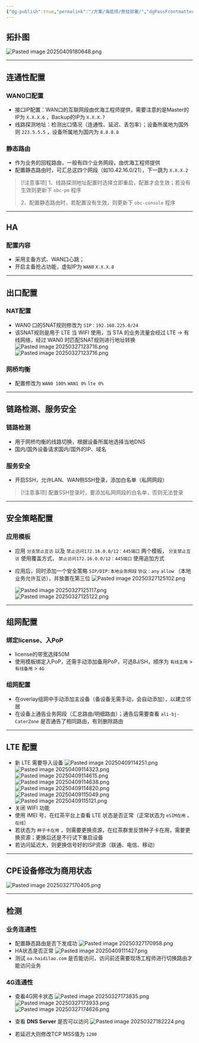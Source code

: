 ```yaml
---
{"dg-publish":true,"permalink":"/方案/海底捞/旁挂部署/","dgPassFrontmatter":true,"created":"2025-03-25T10:25:51.521+08:00","updated":"2025-04-09T18:20:23.368+08:00"}
---
```


## 拓扑图

![Pasted image 20250409180648.png](/img/user/%E6%96%B9%E6%A1%88/%E6%B5%B7%E5%BA%95%E6%8D%9E/attachments/Pasted%20image%2020250409180648.png)

---


## 连通性配置

### WAN0口配置

- 接口IP配置：WAN口的互联网段由优海工程师提供，需要注意的是Master的IP为 `X.X.X.6` ，Backup的IP为 `X.X.X.7`
- 线路探测地址：检测出口情况（连通性、延迟、丢包率）；设备所属地为国外则 `223.5.5.5`  ，设备所属地为国内为 `8.8.8.8`

### 静态路由

- 作为业务的回程路由，一般有四个业务网段，由优海工程师提供
- 配置静态路由时，可汇总这四个网段（如10.42.16.0/21），下一跳为 `X.X.X.2`


> [!注意事项]
> 1、线路探测地址配置时选择立即重启，配置才会生效；若没有生效则更新下 `obc-pm` 程序
> 
> 2、配置静态路由时，若配置没有生效，则更新下 `obc-console` 程序

---


## HA

### 配置内容

- 采用主备方式、WAN口心跳；
- 开启主备抢占功能，虚拟IP为 `WAN0`  `X.X.X.8` 

---


## 出口配置
  
### NAT配置

- WAN0 口的SNAT规则修改为 `SIP：192.168.225.0/24` 
- 该SNAT规则是用于 LTE 当 WIFI 使用，当 STA 的业务流量会经过 LTE -> 有线网络，经过 WAN0 时匹配SNAT规则进行地址转换
   ![Pasted image 20250327123716.png](/img/user/%E6%96%B9%E6%A1%88/attachments/Pasted%20image%2020250327123716.png)
   ![Pasted image 20250327123716.png](/img/user/%E6%96%B9%E6%A1%88/attachments/Pasted%20image%2020250327123716.png)
### 网桥均衡

- 配置修改为 `WAN0 100%` `WAN1 0%` `lte 0%`

----


## 链路检测、服务安全

### 链路检测

- 用于网桥均衡的线路切换，根据设备所属地选择当地DNS
- 国内/国外设备请求国内/国外的IP、域名

### 服务安全

- 开启SSH，允许LAN、WAN侧SSH登录，添加白名单（私网网段）


>[!注意事项]
>配置SSH登录时，要添加私网网段的白名单，否则无法登录

---


## 安全策略配置

### 应用模板

- 应用 `分支禁止互访` 以及 `禁止访问172.16.0.0/12：445端口` 两个模板， `分支禁止互访` 使用覆盖方式， `禁止访问172.16.0.0/12：445端口` 使用追加方式
- 应用后，同时添加一个安全策略 `SIP/DIP:本地业务网段` `协议：any` `allow` （本地业务允许互访），并放置在第三位
  ![Pasted image 20250327125102.png](/img/user/%E6%96%B9%E6%A1%88/attachments/Pasted%20image%2020250327125102.png)

  ![Pasted image 20250327125117.png](/img/user/%E6%96%B9%E6%A1%88/attachments/Pasted%20image%2020250327125117.png)
  ![Pasted image 20250327125122.png](/img/user/%E6%96%B9%E6%A1%88/attachments/Pasted%20image%2020250327125122.png)

---


## 组网配置

### 绑定license、入PoP

- license的带宽选择50M
- 使用模板绑定入PoP，还需手动添加备用PoP，可选BJ/SH，顺序为 `有线主用` > `有线备用` > `4G`

### 组网配置

- 在overlay组网中手动添加主设备（备设备无需手动，会自动添加），以建立邻居
- 在设备上通告业务网段（汇总路由/明细路由）；通告后需要查看 `ali-bj-CaterZone` 是否通告了相同路由，有则删除路由

---


## LTE 配置

- 新 LTE 需要导入设备
  ![Pasted image 20250409114251.png](/img/user/%E6%96%B9%E6%A1%88/attachments/Pasted%20image%2020250409114251.png)
  ![Pasted image 20250409114323.png](/img/user/%E6%96%B9%E6%A1%88/attachments/Pasted%20image%2020250409114323.png)
  ![Pasted image 20250409114615.png](/img/user/%E6%96%B9%E6%A1%88/attachments/Pasted%20image%2020250409114615.png)
  ![Pasted image 20250409114638.png](/img/user/%E6%96%B9%E6%A1%88/attachments/Pasted%20image%2020250409114638.png)
  ![Pasted image 20250409114820.png](/img/user/%E6%96%B9%E6%A1%88/attachments/Pasted%20image%2020250409114820.png)
  ![Pasted image 20250409115049.png](/img/user/%E6%96%B9%E6%A1%88/attachments/Pasted%20image%2020250409115049.png)
  ![Pasted image 20250409115121.png](/img/user/%E6%96%B9%E6%A1%88/attachments/Pasted%20image%2020250409115121.png)
- 关闭 WIFI 功能
- 使用 IMEI 号，在红茶平台上查看 LTE 状态是否正常（正常状态为 `eSIM在用` 、`在线`）
- 若状态为 `种子卡在用` ，则需要更换资源，在红茶群里反馈种子卡在用，需要更换资源；更换后还是不行试下重启设备
- 若访问延迟大，则更换信号好的ISP资源（联通、电信、移动）

---


## CPE设备修改为商用状态

![Pasted image 20250327170405.png](/img/user/%E6%96%B9%E6%A1%88/attachments/Pasted%20image%2020250327170405.png)

---


## 检测

### 业务连通性

- 配置静态路由是否下发成功
  ![Pasted image 20250327170958.png](/img/user/%E6%96%B9%E6%A1%88/attachments/Pasted%20image%2020250327170958.png)
- HA状态是否正常
  ![Pasted image 20250409111427.png](/img/user/%E6%96%B9%E6%A1%88/attachments/Pasted%20image%2020250409111427.png)
- 测试 `oa.haidilao.com` 是否能访问，访问前还需要现场工程师进行切换路由才能访问业务

### 4G连通性
- 查看4G网卡状态
  ![Pasted image 20250327173835.png](/img/user/%E6%96%B9%E6%A1%88/attachments/Pasted%20image%2020250327173835.png)
  ![Pasted image 20250327173933.png](/img/user/%E6%96%B9%E6%A1%88/attachments/Pasted%20image%2020250327173933.png)
  ![Pasted image 20250327174626.png](/img/user/%E6%96%B9%E6%A1%88/attachments/Pasted%20image%2020250327174626.png)
- 查看 **DNS Server** 是否可以访问
  ![Pasted image 20250327182224.png](/img/user/%E6%96%B9%E6%A1%88/attachments/Pasted%20image%2020250327182224.png)
  
- 若延迟大则修改TCP MSS值为 `1200`

